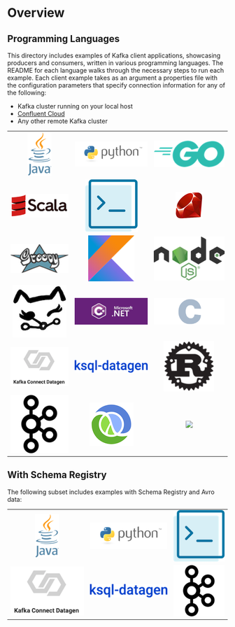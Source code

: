 # Overview

## Programming Languages

This directory includes examples of Kafka client applications, showcasing producers and consumers, written in various programming languages.
The README for each language walks through the necessary steps to run each example.
Each client example takes as an argument a properties file with the configuration parameters that specify connection information for any of the following:

* Kafka cluster running on your local host
* [Confluent Cloud](https://www.confluent.io/confluent-cloud/?utm_source=github&utm_medium=demo&utm_campaign=ch.examples_type.community_content.clients-ccloud)
* Any other remote Kafka cluster

|                                   |                                                 |                                   |
|:---------------------------------:|:-----------------------------------------------:|:---------------------------------:|
| [![](images/java.png)](java/)     | [![](images/python.png)](python/)               | [![](images/go.png)](go/)         |
| [![](images/scala.png)](scala/)   | [![](images/confluent-cli.png)](confluent-cli/) | [![](images/ruby.png)](ruby/)     |
| [![](images/groovy.png)](groovy/) | [![](images/kotlin.png)](kotlin/)               | [![](images/nodejs.png)](nodejs/) |
| [![](images/kafkacat.jpg)](kafkacat/) | [![](images/dotnet.png)](csharp/)           | [![](images/c.png)](c/) |
| [![](images/kafka-connect-datagen.png)](kafka-connect-datagen/) | [![](images/ksql-datagen.png)](ksql-datagen/) | [![](images/rust.png)](rust/) |
| [![](images/kafka.png)](kafka-commands/) | [![](images/clojure.png)](clojure/) | [![](images/springboot.png)](java-springboot/) |

## With Schema Registry

The following subset includes examples with Schema Registry and Avro data:

|                                   |                                                 |                                   |
|:---------------------------------:|:-----------------------------------------------:|:---------------------------------:|
| [![](images/java.png)](java/)     | [![](images/python.png)](python/)               | [![](images/confluent-cli.png)](confluent-cli/) |
| [![](images/kafka-connect-datagen.png)](kafka-connect-datagen/) | [![](images/ksql-datagen.png)](ksql-datagen/) | [![](images/kafka.png)](kafka-commands/) |
